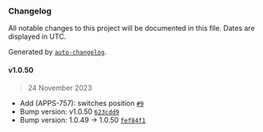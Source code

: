 ### Changelog

All notable changes to this project will be documented in this file. Dates are displayed in UTC.

Generated by [`auto-changelog`](https://github.com/CookPete/auto-changelog).

#### v1.0.50

> 24 November 2023

- Add (APPS-757): switches position [`#9`](https://github.com/dataloop-ai-apps/reference-viewer/pull/9)
- Bump version: v1.0.50 [`623cdd9`](https://github.com/dataloop-ai-apps/reference-viewer/commit/623cdd972b29e30d3ce4a808ebadac0b7c21f6a7)
- Bump version: 1.0.49 → 1.0.50 [`fef84f1`](https://github.com/dataloop-ai-apps/reference-viewer/commit/fef84f15779bc202baf4e0cea1e081fd15cf6790)

